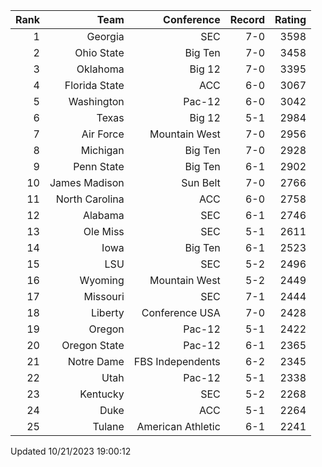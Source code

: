 | Rank  | Team                 | Conference           | Record   | Rating |
| ---:  | ---:                 | ---:                 | ---:     | ---:   |
| 1     | Georgia              | SEC                  | 7-0      | 3598   |
| 2     | Ohio State           | Big Ten              | 7-0      | 3458   |
| 3     | Oklahoma             | Big 12               | 7-0      | 3395   |
| 4     | Florida State        | ACC                  | 6-0      | 3067   |
| 5     | Washington           | Pac-12               | 6-0      | 3042   |
| 6     | Texas                | Big 12               | 5-1      | 2984   |
| 7     | Air Force            | Mountain West        | 7-0      | 2956   |
| 8     | Michigan             | Big Ten              | 7-0      | 2928   |
| 9     | Penn State           | Big Ten              | 6-1      | 2902   |
| 10    | James Madison        | Sun Belt             | 7-0      | 2766   |
| 11    | North Carolina       | ACC                  | 6-0      | 2758   |
| 12    | Alabama              | SEC                  | 6-1      | 2746   |
| 13    | Ole Miss             | SEC                  | 5-1      | 2611   |
| 14    | Iowa                 | Big Ten              | 6-1      | 2523   |
| 15    | LSU                  | SEC                  | 5-2      | 2496   |
| 16    | Wyoming              | Mountain West        | 5-2      | 2449   |
| 17    | Missouri             | SEC                  | 7-1      | 2444   |
| 18    | Liberty              | Conference USA       | 7-0      | 2428   |
| 19    | Oregon               | Pac-12               | 5-1      | 2422   |
| 20    | Oregon State         | Pac-12               | 6-1      | 2365   |
| 21    | Notre Dame           | FBS Independents     | 6-2      | 2345   |
| 22    | Utah                 | Pac-12               | 5-1      | 2338   |
| 23    | Kentucky             | SEC                  | 5-2      | 2268   |
| 24    | Duke                 | ACC                  | 5-1      | 2264   |
| 25    | Tulane               | American Athletic    | 6-1      | 2241   |

Updated 10/21/2023 19:00:12
